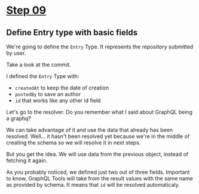 # [Step 09](https://github.com/kamilkisiela/GitHunt-Lite-API/tree/step09)

## Define Entry type with basic fields

We're going to define the `Entry` Type. It represents the repository submitted by user.

Take a look at the commit.

I defined the `Entry` Type with:

- `createdAt` to keep the date of creation
- `postedBy` to save an author
- `id` that works like any other id field

Let's go to the resolver. Do you remember what I said about GraphQL being a graphq?

We can take advantage of it and use the data that already has been resolved. Well... it hasn't been resolved yet because we're in the middle of creating the schema so we will resolve it in next steps.

But you get the idea. We will use data from the previous object, instead of fetching it again.

As you probably noticed, we defined just two out of three fields. Important to know, GraphQL Tools will take from the result values with the same name as provided by schema. It means that `id` will be resolved automaticaly.
